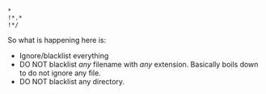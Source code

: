 ```.gitignore
* 
!*.*
!*/
```

So what is happening here is:
- Ignore/blacklist everything
- DO NOT blacklist _any_ filename with _any_ extension. Basically boils down to do not ignore any file.
- DO NOT blacklist any directory.